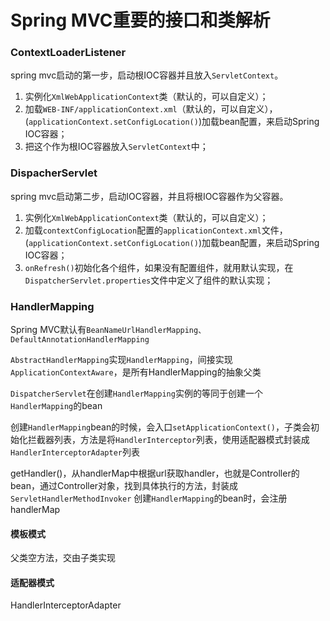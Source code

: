 # Spring MVC重要的接口和类解析
### ContextLoaderListener
spring mvc启动的第一步，启动根IOC容器并且放入`ServletContext`。

1. 实例化`XmlWebApplicationContext`类（默认的，可以自定义）；
2. 加载`WEB-INF/applicationContext.xml`（默认的，可以自定义），(`applicationContext.setConfigLocation()`)加载bean配置，来启动Spring IOC容器；
3. 把这个作为根IOC容器放入`ServletContext`中；

### DispacherServlet
spring mvc启动第二步，启动IOC容器，并且将根IOC容器作为父容器。

1. 实例化`XmlWebApplicationContext`类（默认的，可以自定义）；
2. 加载`contextConfigLocation`配置的`applicationContext.xml`文件，(`applicationContext.setConfigLocation()`)加载bean配置，来启动Spring IOC容器；
3. `onRefresh()`初始化各个组件，如果没有配置组件，就用默认实现，在`DispatcherServlet.properties`文件中定义了组件的默认实现；

### HandlerMapping
Spring MVC默认有`BeanNameUrlHandlerMapping、DefaultAnnotationHandlerMapping`

`AbstractHandlerMapping`实现`HandlerMapping`，间接实现`ApplicationContextAware`，是所有HandlerMapping的抽象父类

`DispatcherServlet`在创建`HandlerMapping`实例的等同于创建一个`HandlerMapping`的bean

创建`HandlerMapping`bean的时候，会入口`setApplicationContext()`，子类会初始化拦截器列表，方法是将`HandlerInterceptor`列表，使用适配器模式封装成`HandlerInterceptorAdapter`列表

getHandler()，从handlerMap中根据url获取handler，也就是Controller的bean，通过Controller对象，找到具体执行的方法，封装成`ServletHandlerMethodInvoker`
创建`HandlerMapping`的bean时，会注册handlerMap
#### 模板模式
父类空方法，交由子类实现
#### 适配器模式
HandlerInterceptorAdapter


